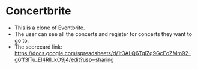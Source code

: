 # Concertbrite
* This is a clone of Eventbrite.
* The user can see all the concerts and register for concerts they want to go to.
* The scorecard link: https://docs.google.com/spreadsheets/d/1t3ALQ6TqlZq9GcEoZMm92-g6ff3lTu_El4Rll_kO9j4/edit?usp=sharing
